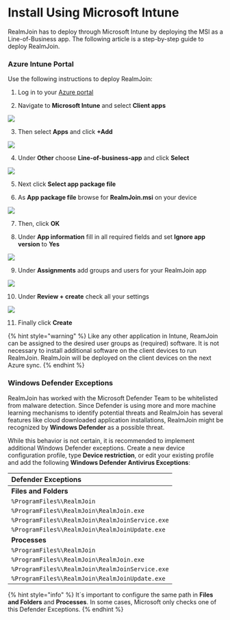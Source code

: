 # Install Using Microsoft Intune

RealmJoin has to deploy through Microsoft Intune by deploying the MSI as a Line-of-Business app. The following article is a step-by-step guide to deploy RealmJoin.  


### Azure Intune Portal

Use the following instructions to deploy RealmJoin:

1. Log in to your [Azure portal](https://portal.azure.com/)

2. Navigate to **Microsoft Intune** and select **Client apps**  

![](../.gitbook/assets/install-rj-azure-portal1.png)

3. Then select **Apps** and click **+Add**  

![](../.gitbook/assets/install-rj-azure-portal2.png)

4. Under **Other** choose **Line-of-business-app** and click **Select** 

![](../.gitbook/assets/install-rj-azure-portal3.png)

 5. Next click **Select app package file**

6. As **App package file** browse for **RealmJoin.msi** on your device

![](../.gitbook/assets/install-rj-azure-portal4.png)

7. Then, click **OK**

8. Under **App information** fill in all required fields and set **Ignore app version** to **Yes**

![](../.gitbook/assets/install-rj-azure-portal5.png)

9. Under **Assignments** add groups and users for your RealmJoin app

![](../.gitbook/assets/install-rj-azure-portal6.png)

10. Under **Review + create** check all your settings

![](../.gitbook/assets/install-rj-azure-portal7.png)

11. Finally click **Create**

{% hint style="warning" %}
Like any other application in Intune, ReamJoin can be assigned to the desired user groups as \(required\) software. It is not necessary to install additional software on the client devices to run RealmJoin. RealmJoin will be deployed on the client devices on the next Azure sync.
{% endhint %}

### Windows Defender Exceptions

RealmJoin has worked with the Microsoft Defender Team to be whitelisted from malware detection. Since Defender is using more and more machine learning mechanisms to identify potential threats and RealmJoin has several features like cloud downloaded application installations, RealmJoin might be recognized by **Windows Defender** as a possible threat. 

While this behavior is not certain, it is recommended to implement additional Windows Defender exceptions. Create a new device configuration profile, type **Device restriction**, or edit your existing profile and add the following **Windows Defender Antivirus Exceptions**:

| Defender Exceptions |
| :--- |
| **Files and Folders** |
| `%ProgramFiles%\RealmJoin` |
| `%ProgramFiles%\RealmJoin\RealmJoin.exe` |
| `%ProgramFiles%\RealmJoin\RealmJoinService.exe` |
| `%ProgramFiles%\RealmJoin\RealmJoinUpdate.exe` |
| **Processes** |
| `%ProgramFiles%\RealmJoin` |
| `%ProgramFiles%\RealmJoin\RealmJoin.exe`  |
| `%ProgramFiles%\RealmJoin\RealmJoinService.exe`  |
| `%ProgramFiles%\RealmJoin\RealmJoinUpdate.exe` |

{% hint style="info" %}
It\`s important to configure the same path in **Files and Folders** and **Processes**. In some cases, Microsoft only checks one of this Defender Exceptions.
{% endhint %}

